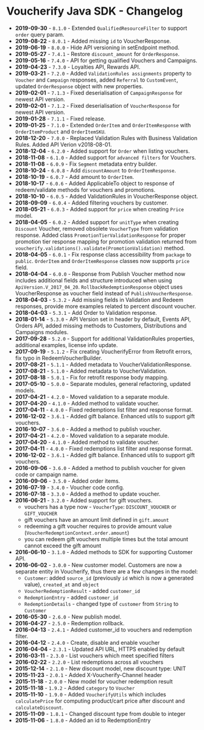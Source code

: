 Voucherify Java SDK - Changelog
===============================
- **2019-09-30** - `8.1.0` - Extended `QualifiedResourceFilter` to support `order` query param.
- **2019-08-22** - `8.0.1` - Added missing `id` to VoucherResponse.
- **2019-06-19** - `8.0.0` - Hide API versioning in setEndpoint method.
- **2019-05-27** - `7.4.1` - Restore `discount_amount` for `OrderResponse`.
- **2019-05-16** - `7.4.0` - API for getting qualified Vouchers and Campaigns.
- **2019-04-23** - `7.3.0` - Loyalties API, Rewards API.
- **2019-03-21** - `7.2.0` - Added `ValidationRules assignments` property to `Voucher` and `Campaign` responses, added `Referral` to `CustomEvent`, updated `OrderResponse` object with new properties.
- **2019-02-01** - `7.1.3` - Fixed deserialisation of `CampaignResponse` for newest API version.
- **2019-02-01** - `7.1.2` - Fixed deserialisation of `VoucherResponse` for newest API version.
- **2019-01-28** - `7.1.1` - Fixed release.
- **2019-01-25** - `7.1.0` - Extended `OrderItem` and `OrderItemResponse` with `OrderItemProduct` and `OrderItemSKU`.
- **2018-12-20** - `7.0.0` - Replaced Validation Rules with Business Validation Rules. Added API Verion v2018-08-01.
- **2018-12-04** - `6.2.0` - Added support for `Order` when listing vouchers.
- **2018-11-08** - `6.1.0` - Added support for `advanced filters` for Vouchers.
- **2018-11-08** - `6.0.9` - Fix `Segment` metadata entry builder.
- **2018-10-24** - `6.0.8` - Add `discountAmount` to `OrderItemResponse`.
- **2018-10-19** - `6.0.7` - Add amount to `OrderItem`.
- **2018-10-17** - `6.0.6` - Added ApplicableTo object to response of redeem/validate methods for vouchers and promotions.
- **2018-10-10** - `6.0.5` - Added ValidationRules in VoucherResponse object.
- **2018-09-09** - `6.0.4` - Added filtering vouchers by customer.
- **2018-05-21** - `6.0.3` - Added support for `price` when creating `Price` model.
- **2018-04-05** - `6.0.2` - Added support for `unitType` when creating `Discount` Voucher, removed obsolete `VoucherType` from validation response. Added class `PromotionTierValidationResponse` for proper promotion tier response mapping for promotion validation returned from `voucherify.validations().validate(PromotionValidation)` method.
- **2018-04-05** - `6.0.1` - Fix response class accessibility from `package` to `public`. `OrderItem` and `OrderItemResponse` classes now supports `price` field.
- **2018-04-04** - `6.0.0` - Response from Publish Voucher method now includes additional fields and structure introduced when using `ApiVersion.V_2017_04_20`. `RollbackRedemptionResponse` object uses VoucherResponse as voucher field instead of `PublishVoucherResponse`.
- **2018-04-03** - `5.3.2` - Add missing fields in Validation and Redeem responses, provide more examples related to percent discount voucher.
- **2018-04-03** - `5.3.1` - Add Order to Validation response.
- **2018-01-14** - `5.3.0` - API Version set in header by default, Events API, Orders API, added missing methods to Customers, Distributions and Campaigns modules.
- **2017-09-28** - `5.2.0` - Support for additional ValidationRules properties, additional examples, license info update.
- **2017-09-19** - `5.1.2` - Fix creating VoucherifyError from Retrofit errors, fix typo in RedeemVoucherBuilder.
- **2017-08-21** - `5.1.1` - Added metadata to VoucherValidationResponse.
- **2017-08-21** - `5.1.0` - Added metadata to VoucherValidation.
- **2017-08-18** - `5.0.1` - Fix for retrofit response body mapping.
- **2017-05-10** - `5.0.0` - Separate modules, general refactoring, updated models.
- **2017-04-21** - `4.2.0` - Moved validation to a separate module.
- **2017-04-20** - `4.1.0` - Added method to validate voucher.
- **2017-04-11** - `4.0.0` - Fixed redemptions list filter and response format.
- **2016-12-02** - `3.6.1` - Added gift balance. Enhanced utils to support gift vouchers.
- **2016-10-07** - `3.6.0` - Added a method to publish voucher.
- **2017-04-21** - `4.2.0` - Moved validation to a separate module.
- **2017-04-20** - `4.1.0` - Added method to validate voucher.
- **2017-04-11** - `4.0.0` - Fixed redemptions list filter and response format.
- **2016-12-02** - `3.6.1` - Added gift balance. Enhanced utils to support gift vouchers.
- **2016-09-06** - `3.6.0` - Added a method to publish voucher for given code or campaign name.
- **2016-09-06** - `3.5.0` - Added order items.
- **2016-07-19** - `3.4.0` - Voucher code config.
- **2016-07-18** - `3.3.0` - Added a method to update voucher.
- **2016-06-21** - `3.2.0` - Added support for gift vouchers.
  - vouchers has a type now - `VoucherType`: `DISCOUNT_VOUCHER` or `GIFT_VOUCHER`
  - gift vouchers have an amount limit defined in `gift.amount`
  - redeeming a gift voucher requires to provide amount value (`VoucherRedemptionContext.order.amount`)
  - you can redeem gift vouchers multiple times but the total amount cannot exceed the gift amount
- **2016-06-10** - `3.1.0` - Added methods to SDK for supporting Customer API.
- **2016-06-02** - `3.0.0` - New customer model. Customers are now a separate entity in Voucherify, thus there are a few changes in the model:
  - `Customer`: added `source_id` (previously `id` which is now a generated value), `created_at` and `object`
  - `VoucherRedemptionResult` - added `customer_id`
  - `RedemptionEntry` - added `customer_id`
  - `RedemptionDetails` - changed type of  `customer` from `String` to `Customer`
- **2016-05-30** - `2.6.0` - New publish model.
- **2016-04-27** - `2.5.0` - Redemption rollback.
- **2016-04-13** - `2.4.1` - Added customer_id to vouchers and redemption filter.
- **2016-04-12** - `2.4.0` - Create, disable and enable voucher
- **2016-04-04** - `2.3.1` - Updated API URL, HTTPS enabled by default
- **2016-03-11** - `2.3.0` - List vouchers which meet specified filters
- **2016-02-22** - `2.2.0` - List redemptions across all vouchers
- **2015-12-14** - `2.1.0` - New discount model, new discount type: UNIT
- **2015-11-23** - `2.0.1` - Added X-Voucherify-Channel header
- **2015-11-18** - `2.0.0` - New model for voucher redemption result
- **2015-11-18** - `1.9.2` - Added `category` to `Voucher`
- **2015-11-10** - `1.9.0` - Added `VoucherifyUtils` which includes `calculatePrice` for computing product/cart price
                             after discount and `calculateDiscount`.
- **2015-11-09** - `1.8.1` - Changed discount type from double to integer
- **2015-11-06** - `1.8.0` - Added an id to RedemptionEntry
